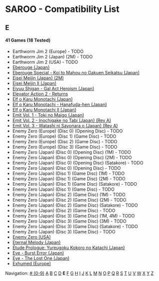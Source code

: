 # SAROO - Compatibility List

## E

#### 41 Games (18 Tested)

- Earthworm Jim 2 (Europe) - TODO
- Earthworm Jim 2 (Japan) (2M) - TODO
- Earthworm Jim 2 (USA) - TODO
- [Eberouge (Japan)](../../../Regions/Retails/Japan/T-10309G/01/README.md)
- [Eberouge Special - Koi to Mahou no Gakuen Seikatsu (Japan)](../../../Regions/Retails/Japan/T-10315G/01/README.md)
- [Eisei Meijin (Japan) (2M)](../../../Regions/Retails/Japan/T-9506G/01/README.md)
- [Eisei Meijin II (Japan)](../../../Regions/Retails/Japan/T-9516G//01/README.md)
- [Eiyuu Shigan - Gal Act Heroism (Japan)](../../../Regions/Retails/Japan/T-5204G//01/README.md)
- [Elevator Action 2 - Returns](../../../Regions/Retails/Japan/T-19903G/01/README.md)
- [Elf o Karu Monotachi (Japan)](../../../Regions/Retails/Japan/T-16605G/01/README.md)
- [Elf o Karu Monotachi - Hanafuda-hen (Japan)](../../../Regions/Retails/Japan/T-16606G/01/README.md)
- [Elf o Karu Monotachi II (Japan)](../../../Regions/Retails/Japan/T-16610G/01/README.md)
- [Emit Vol. 1 - Toki no Maigo (Japan)](../../../Regions/Retails/Japan/T-7602G/01/README.md)
- [Emit Vol. 2 - Inochigake no Tabi (Japan) (Rev A)](../../../Regions/Retails/Japan/T-7603G/01/README.md)
- [Emit Vol. 3 - Watashi ni Sayonara o (Japan) (Rev A)](../../../Regions/Retails/Japan/T-7604G/01/README.md)
- Enemy Zero (Europe) (Disc 0) (Opening Disc) - TODO
- Enemy Zero (Europe) (Disc 1) (Game Disc) - TODO
- Enemy Zero (Europe) (Disc 2) (Game Disc) - TODO
- Enemy Zero (Europe) (Disc 3) (Game Disc) - TODO
- Enemy Zero (Japan) (Disc 0) (Opening Disc) (1M) - TODO
- Enemy Zero (Japan) (Disc 0) (Opening Disc) (2M) - TODO
- Enemy Zero (Japan) (Disc 0) (Opening Disc) (Satakore) - TODO
- Enemy Zero (Japan) (Disc 0) (Opening Disc) - TODO
- Enemy Zero (Japan) (Disc 1) (Game Disc) (1M) - TODO
- Enemy Zero (Japan) (Disc 1) (Game Disc) (2M) - TODO
- Enemy Zero (Japan) (Disc 1) (Game Disc) (Satakore) - TODO
- Enemy Zero (Japan) (Disc 1) (Game Disc) - TODO
- Enemy Zero (Japan) (Disc 2) (Game Disc) (1M) - TODO
- Enemy Zero (Japan) (Disc 2) (Game Disc) (2M) - TODO
- Enemy Zero (Japan) (Disc 2) (Game Disc) (Satakore) - TODO
- Enemy Zero (Japan) (Disc 2) (Game Disc) - TODO
- Enemy Zero (Japan) (Disc 3) (Game Disc) (1M, 4M) - TODO
- Enemy Zero (Japan) (Disc 3) (Game Disc) (3M) - TODO
- Enemy Zero (Japan) (Disc 3) (Game Disc) (Satakore) - TODO
- Enemy Zero (Japan) (Disc 3) (Game Disc) - TODO
- [Enemy Zero (USA)](../../../Regions/Retails/USA/MK-81076/01/README.md)
- [Eternal Melody (Japan)](../../../Regions/Retails/Japan/T-27802G/01/README.md)
- [Étude Prologue: Yureugoku Kokoro no Katachi (Japan)](../../../Regions/Retails/Japan/T-37901G/01/README.md)
- [Eve - Burst Error (Japan)](../../../Regions/Retails/Japan/T-15022G/01/README.md)
- [Eve - The Lost One (Japan)](../../../Regions/Retails/Japan/T-15035G/01/README.md)
- [Exhumed (Europe)](../../../Regions/Retails/Europe/MK-81084/01/README.md)

Navigation:
[# (0-9)](./09.md) [A](./A.md) [B](./B.md) [C](./C.md) [D](./D.md) **E** [F](./F.md) [G](./G.md) [H](./H.md) [I](./I.md) [J](./J.md) [K](./K.md) [L](./L.md) [M](./M.md) [N](./N.md) [O](./O.md) [P](./P.md) [Q](./Q.md) [R](./R.md) [S](./S.md) [T](./T.md) [U](./U.md) [V](./V.md) [W](./W.md) [X](./X.md) [Y](./Y.md) [Z](./Z.md)
